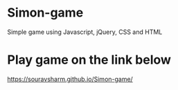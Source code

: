 # Simon-game
Simple game using Javascript, jQuery, CSS and HTML

# Play game on the link below
https://souravsharm.github.io/Simon-game/